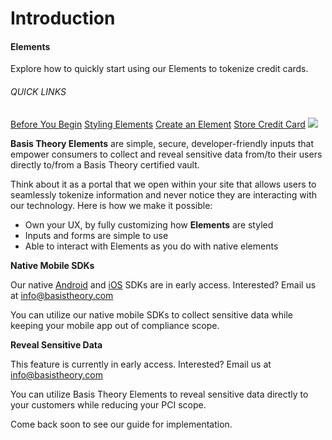# Introduction
<aside class="header-intro-box">
    <span>
        <h4>Elements</h4>
        <p class="header-intro-body2-font">Explore how to quickly start using our Elements to tokenize credit cards.</p>
        <h6>QUICK LINKS</h6>
        <span class="intro-quick-links">
            <a href="#getting-started">Before You Begin</a>
            <a href="#element-options-style">Styling Elements</a>
            <a href="#element-types-card-element">Create an Element</a>
            <a href="#store-credit-card">Store Credit Card</a>
        </span>
    </span>
    <img src="/images/elements_intro.svg"/>
</aside>

**Basis Theory Elements** are simple, secure, developer-friendly inputs that empower consumers to collect and reveal sensitive data from/to their users directly to/from a Basis Theory certified vault.

Think about it as a portal that we open within your site that allows users to seamlessly tokenize information and never notice they are interacting with our technology. Here is how we make it possible:

- Own your UX, by fully customizing how **Elements** are styled
- Inputs and forms are simple to use
- Able to interact with Elements as you do with native elements

**Native Mobile SDKs**

<aside class="notice">
  <span>
    Our native <a href="#android">Android</a> and <a href="#ios">iOS</a> SDKs are in early access. Interested? 
    Email us at <a href="mailto:info@basistheory.com?subject=Mobile Elements SDK Early Access Request">info@basistheory.com</a>
  </span>
</aside>

You can utilize our native mobile SDKs to collect sensitive data while keeping your mobile app out of compliance scope.

**Reveal Sensitive Data**

<aside class="notice">
  <span>This feature is currently in early access. Interested? Email us at <a href="mailto:info@basistheory.com?subject=Reveal Elements Early Access Request">info@basistheory.com</a></span>
</aside>

You can utilize Basis Theory Elements to reveal sensitive data directly to your customers while reducing your PCI scope.

Come back soon to see our guide for implementation.
